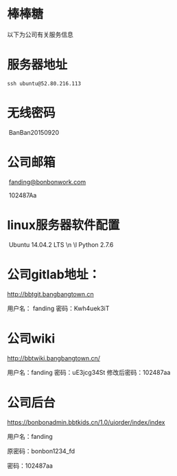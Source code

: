 # 棒棒糖

以下为公司有关服务信息

# 服务器地址

```
ssh ubuntu@52.80.216.113
```

# 无线密码

​	BanBan20150920

# 公司邮箱

​	fanding@bonbonwork.com

​	102487Aa 



# linux服务器软件配置

​	Ubuntu 14.04.2 LTS \n \l
	Python 2.7.6





# 公司gitlab地址：

http://bbtgit.bangbangtown.cn  

用户名： fanding  密码：Kwh4uek3iT



# 公司wiki

http://bbtwiki.bangbangtown.cn/ 

用户名：fanding 	密码：uE3jcg34St  		修改后密码：102487aa

# 公司后台

https://bonbonadmin.bbtkids.cn/1.0/uiorder/index/index   

用户名：fanding

原密码：bonbon1234_fd 

密码：102487aa

# 
